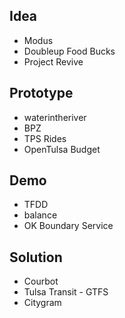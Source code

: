 ## Idea

* Modus
* Doubleup Food Bucks
* Project Revive

## Prototype

* waterintheriver
* BPZ
* TPS Rides
* OpenTulsa Budget

## Demo 
* TFDD
* balance
* OK Boundary Service

## Solution
* Courbot
* Tulsa Transit - GTFS
* Citygram
